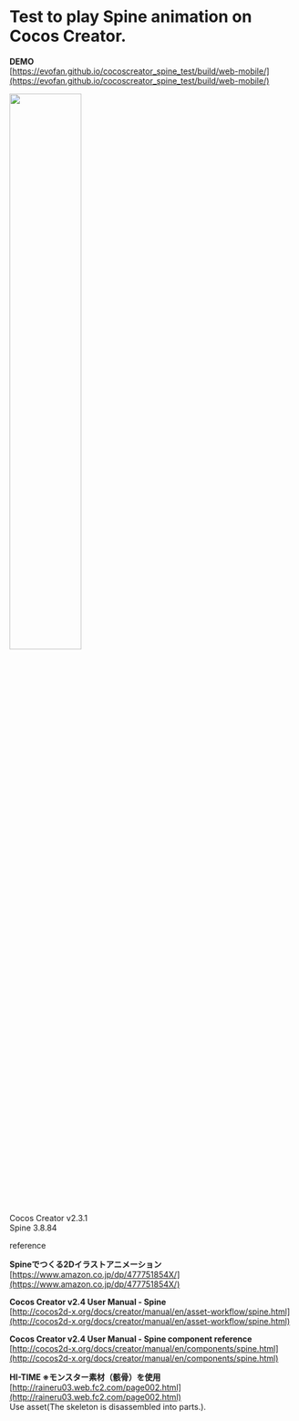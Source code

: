 # Test to play Spine animation on Cocos Creator.

**DEMO**  
[https://evofan.github.io/cocoscreator_spine_test/build/web-mobile/](https://evofan.github.io/cocoscreator_spine_test/build/web-mobile/)  

<img src="https://evofan.github.io/cocoscreator_spine_test/screenshot/pic_screenshot.jpg" width="50%">  

Cocos Creator v2.3.1  
Spine 3.8.84  

reference  

**Spineでつくる2Dイラストアニメーション**  
[https://www.amazon.co.jp/dp/477751854X/](https://www.amazon.co.jp/dp/477751854X/)  

**Cocos Creator v2.4 User Manual - Spine**  
[http://cocos2d-x.org/docs/creator/manual/en/asset-workflow/spine.html](http://cocos2d-x.org/docs/creator/manual/en/asset-workflow/spine.html)  

**Cocos Creator v2.4 User Manual - Spine component reference**  
[http://cocos2d-x.org/docs/creator/manual/en/components/spine.html](http://cocos2d-x.org/docs/creator/manual/en/components/spine.html)  

**HI-TIME ※モンスター素材（骸骨）を使用**  
[http://raineru03.web.fc2.com/page002.html](http://raineru03.web.fc2.com/page002.html)  
Use asset(The skeleton is disassembled into parts.).
